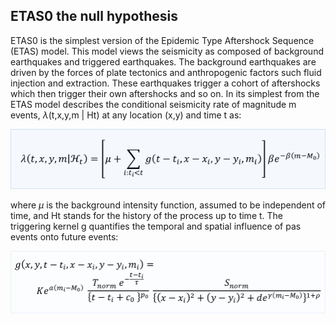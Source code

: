 ## ETAS0 the null hypothesis

ETAS0 is the simplest version of the Epidemic Type Aftershock Sequence (ETAS) model. This model views the seismicity as composed of background earthquakes and triggered earthquakes. The background earthquakes are driven by the forces of plate tectonics and anthropogenic factors such fluid injection and extraction. These earthquakes trigger a cohort of aftershocks which then trigger their own aftershocks and so on. In its simplest from the ETAS model describes the conditional seismicity rate of magnitude m events, $\lambda$(t,x,y,m | Ht) at any location (x,y) and time t as:

![equation](https://github.com/RitzVanille/HengillSeismicityForecastingModels/raw/main/ETAS_models/seismicityrate_ETAS0.png)

where $\mu$ is the background intensity function, assumed to be independent of time, and Ht stands for the history of the process up to time t. 
The triggering kernel g quantifies the temporal and spatial influence of pas events onto future events:

![equation](https://github.com/RitzVanille/HengillSeismicityForecastingModels/raw/main/ETAS_models/kernel_ETAS0.png)
